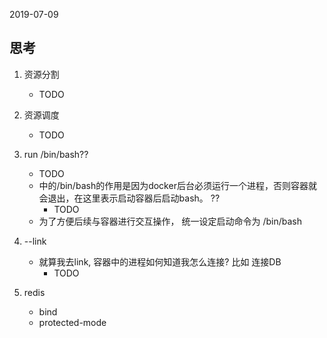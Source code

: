 2019-07-09

## 思考
1. 资源分割
    - TODO
2. 资源调度
    - TODO
    
1. run /bin/bash??
    - TODO
    - 中的/bin/bash的作用是因为docker后台必须运行一个进程，否则容器就会退出，在这里表示启动容器后启动bash。 ??
        - TODO
    - 为了方便后续与容器进行交互操作， 统一设定启动命令为 /bin/bash
2. --link
    - 就算我去link, 容器中的进程如何知道我怎么连接? 比如 连接DB
        - TODO
3. redis 
    - bind
    - protected-mode